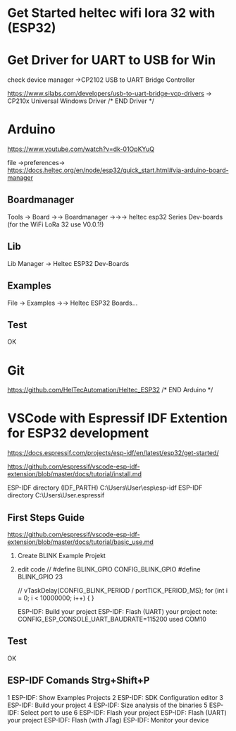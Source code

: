 # Get Started heltec wifi lora 32 with (ESP32)

# Get Driver for UART to USB for Win

check device manager
->CP2102 USB to UART Bridge Controller

https://www.silabs.com/developers/usb-to-uart-bridge-vcp-drivers
-> CP210x Universal Windows Driver
/* END Driver */

# Arduino
https://www.youtube.com/watch?v=dk-01OpKYuQ

file
->preferences->
https://docs.heltec.org/en/node/esp32/quick_start.html#via-arduino-board-manager

## Boardmanager
Tools
-> Board 
->-> Boardmanager
->->-> heltec esp32 Series Dev-boards (for the WiFi LoRa 32 use V0.0.1!)

## Lib
Lib Manager
-> Heltec ESP32 Dev-Boards

## Examples
File
-> Examples
->-> Heltec ESP32 Boards...

## Test
OK

# Git
https://github.com/HelTecAutomation/Heltec_ESP32
/* END Arduino */


# VSCode with Espressif IDF Extention for ESP32 development 

https://docs.espressif.com/projects/esp-idf/en/latest/esp32/get-started/

https://github.com/espressif/vscode-esp-idf-extension/blob/master/docs/tutorial/install.md

ESP-IDF directory (IDF_PARTH)
	C:\Users\User\esp\esp-idf
ESP-IDF directory
	C:\Users\User\.espressif

## First Steps Guide
https://github.com/espressif/vscode-esp-idf-extension/blob/master/docs/tutorial/basic_use.md

1) Create BLINK Example Projekt
2) edit code
	// #define BLINK_GPIO CONFIG_BLINK_GPIO
	#define BLINK_GPIO 23

	// vTaskDelay(CONFIG_BLINK_PERIOD / portTICK_PERIOD_MS);
	 for (int i = 0; i < 10000000; i++) { }
	
   ESP-IDF: Build your project
   ESP-IDF: Flash (UART) your project
	note: 	CONFIG_ESP_CONSOLE_UART_BAUDRATE=115200
		used COM10

## Test
OK

## ESP-IDF Comands Strg+Shift+P

1	ESP-IDF: Show Examples Projects	
2	ESP-IDF: SDK Configuration editor
3	ESP-IDF: Build your project
4	ESP-IDF: Size analysis of the binaries
5	ESP-IDF: Select port to use
6	ESP-IDF: Flash your project
		ESP-IDF: Flash (UART) your project
		ESP-IDF: Flash (with JTag)
	ESP-IDF: Monitor your device









